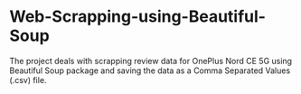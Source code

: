 # Web-Scrapping-using-Beautiful-Soup
The project deals with scrapping review data for OnePlus Nord CE 5G using Beautiful Soup package and saving the data as a Comma Separated Values (.csv) file.
